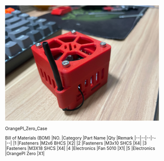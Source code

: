 ![photo1](photo/IMG_5579.jpg)

OrangePI_Zero_Case


 Bill of Materials (BOM)
|NO.	|Category	|Part Name	|Qty	|Remark
|--|--|--|--|--|
|1	|Fasteners	|M2x6 BHCS  	|X2|
|2	|Fasteners	|M3x10 SHCS	|X4|
|3	|Fasteners	|M3X18 SHCS	|X4|
|4	|Electronics	|Fan 5010     	|X1|
|5	|Electronics	|OrangePI Zero     	|X1|

